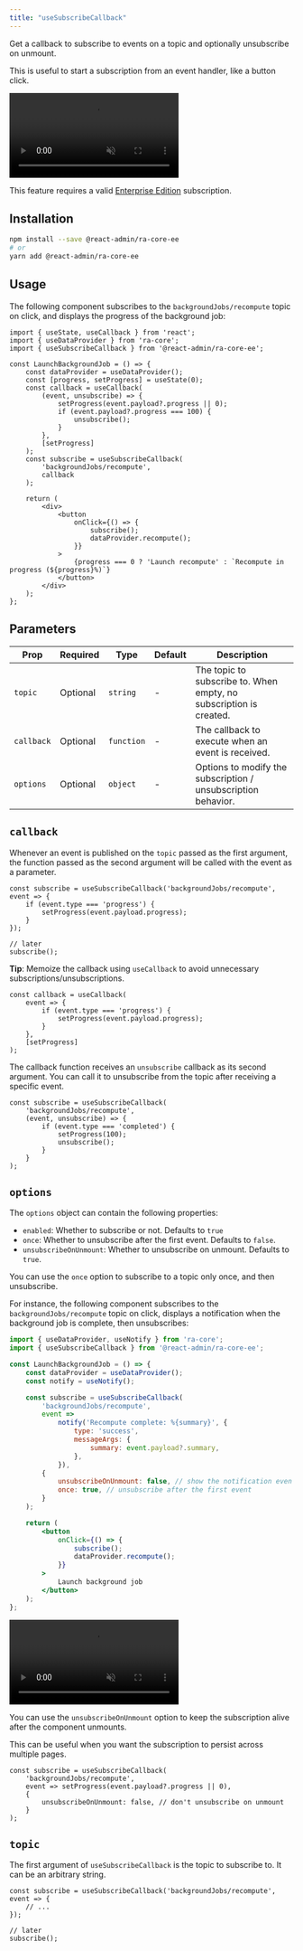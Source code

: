 ```yaml
---
title: "useSubscribeCallback"
---
```


Get a callback to subscribe to events on a topic and optionally unsubscribe on unmount.

This is useful to start a subscription from an event handler, like a button click.

<video controls autoplay playsinline muted loop>
  <source src="https://react-admin-ee.marmelab.com/assets/useSubscribeCallback.mp4" type="video/mp4"/>
  Your browser does not support the video tag.
</video>

This feature requires a valid [Enterprise Edition](https://marmelab.com/ra-enterprise/) subscription.

## Installation

```bash
npm install --save @react-admin/ra-core-ee
# or
yarn add @react-admin/ra-core-ee
```

## Usage

The following component subscribes to the `backgroundJobs/recompute` topic on click, and displays the progress of the background job:

```tsx
import { useState, useCallback } from 'react';
import { useDataProvider } from 'ra-core';
import { useSubscribeCallback } from '@react-admin/ra-core-ee';

const LaunchBackgroundJob = () => {
    const dataProvider = useDataProvider();
    const [progress, setProgress] = useState(0);
    const callback = useCallback(
        (event, unsubscribe) => {
            setProgress(event.payload?.progress || 0);
            if (event.payload?.progress === 100) {
                unsubscribe();
            }
        },
        [setProgress]
    );
    const subscribe = useSubscribeCallback(
        'backgroundJobs/recompute',
        callback
    );

    return (
        <div>
            <button
                onClick={() => {
                    subscribe();
                    dataProvider.recompute();
                }}
            >
                {progress === 0 ? 'Launch recompute' : `Recompute in progress (${progress}%)`}
            </button>
        </div>
    );
};
```

## Parameters

| Prop       | Required | Type       | Default | Description                                                        |
| ---------- | -------- | ---------- | ------- | ------------------------------------------------------------------ |
| `topic`    | Optional | `string`   | -       | The topic to subscribe to. When empty, no subscription is created. |
| `callback` | Optional | `function` | -       | The callback to execute when an event is received.                 |
| `options`  | Optional | `object`   | -       | Options to modify the subscription / unsubscription behavior.      |

## `callback`

Whenever an event is published on the `topic` passed as the first argument, the function passed as the second argument will be called with the event as a parameter.

```tsx
const subscribe = useSubscribeCallback('backgroundJobs/recompute', event => {
    if (event.type === 'progress') {
        setProgress(event.payload.progress);
    }
});

// later
subscribe();
```

**Tip**: Memoize the callback using `useCallback` to avoid unnecessary subscriptions/unsubscriptions.

```tsx
const callback = useCallback(
    event => {
        if (event.type === 'progress') {
            setProgress(event.payload.progress);
        }
    },
    [setProgress]
);
```

The callback function receives an `unsubscribe` callback as its second argument. You can call it to unsubscribe from the topic after receiving a specific event.

```tsx
const subscribe = useSubscribeCallback(
    'backgroundJobs/recompute',
    (event, unsubscribe) => {
        if (event.type === 'completed') {
            setProgress(100);
            unsubscribe();
        }
    }
);
```

## `options`

The `options` object can contain the following properties:

-   `enabled`: Whether to subscribe or not. Defaults to `true`
-   `once`: Whether to unsubscribe after the first event. Defaults to `false`.
-   `unsubscribeOnUnmount`: Whether to unsubscribe on unmount. Defaults to `true`.

You can use the `once` option to subscribe to a topic only once, and then unsubscribe.

For instance, the following component subscribes to the `backgroundJobs/recompute` topic on click, displays a notification when the background job is complete, then unsubscribes:

```jsx
import { useDataProvider, useNotify } from 'ra-core';
import { useSubscribeCallback } from '@react-admin/ra-core-ee';

const LaunchBackgroundJob = () => {
    const dataProvider = useDataProvider();
    const notify = useNotify();

    const subscribe = useSubscribeCallback(
        'backgroundJobs/recompute',
        event =>
            notify('Recompute complete: %{summary}', {
                type: 'success',
                messageArgs: {
                    summary: event.payload?.summary,
                },
            }),
        {
            unsubscribeOnUnmount: false, // show the notification even if the user navigates away
            once: true, // unsubscribe after the first event
        }
    );

    return (
        <button
            onClick={() => {
                subscribe();
                dataProvider.recompute();
            }}
        >
            Launch background job
        </button>
    );
};
```

<video controls autoplay playsinline muted loop>
  <source src="https://react-admin-ee.marmelab.com/assets/useSubscribeOnceCallback.mp4" type="video/mp4"/>
  Your browser does not support the video tag.
</video>

You can use the `unsubscribeOnUnmount` option to keep the subscription alive after the component unmounts.

This can be useful when you want the subscription to persist across multiple pages.

```tsx
const subscribe = useSubscribeCallback(
    'backgroundJobs/recompute',
    event => setProgress(event.payload?.progress || 0),
    {
        unsubscribeOnUnmount: false, // don't unsubscribe on unmount
    }
);
```

## `topic`

The first argument of `useSubscribeCallback` is the topic to subscribe to. It can be an arbitrary string.

```tsx
const subscribe = useSubscribeCallback('backgroundJobs/recompute', event => {
    // ...
});

// later
subscribe();
```